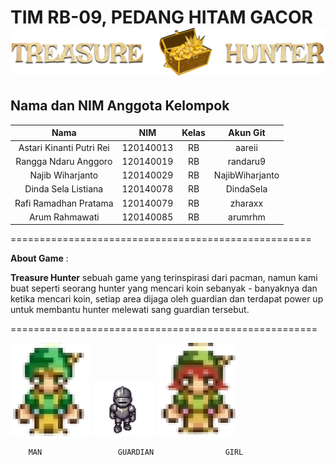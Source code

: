 TIM RB-09, PEDANG HITAM GACOR
![Img 1](Judul.png)
====================================================

## Nama dan NIM Anggota Kelompok
| Nama | NIM | Kelas | Akun Git |
| :---: | :---: | :---: | :---: |
| Astari Kinanti Putri Rei          | 120140013 | RB | aareii          |
| Rangga Ndaru Anggoro              | 120140019 | RB | randaru9        |
| Najib Wiharjanto                  | 120140029 | RB | NajibWiharjanto |
| Dinda Sela Listiana               | 120140078 | RB | DindaSela       |
| Rafi Ramadhan Pratama             | 120140079 | RB | zharaxx         |
| Arum Rahmawati                    | 120140085 | RB | arumrhm         |

====================================================

**About Game** :

**Treasure Hunter** sebuah game yang terinspirasi dari pacman, namun kami buat seperti seorang hunter yang mencari koin sebanyak - banyaknya dan ketika mencari koin, setiap area dijaga oleh guardian dan terdapat power up untuk membantu hunter melewati sang guardian tersebut.

=====================================================

![Img 1](Man.png)   ![Img 1](Guardian.png)  ![Img 1](Girl.png)

        MAN                 GUARDIAN                GIRL